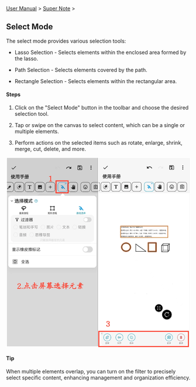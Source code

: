 [User Manual](/dragonnest/drawnote/manual/en) > [Super Note](/dragonnest/drawnote/manual/en/super_note) >

Select Mode
---

The select mode provides various selection tools:

- Lasso Selection - Selects elements within the enclosed area formed by the lasso.

- Path Selection - Selects elements covered by the path.

- Rectangle Selection - Selects elements within the rectangular area.

#### Steps

1. Click on the "Select Mode" button in the toolbar and choose the desired selection tool.

2. Tap or swipe on the canvas to select content, which can be a single or multiple elements.

3. Perform actions on the selected items such as rotate, enlarge, shrink, merge, cut, delete, and more.

![](imgs/select_mode2.png)

#### Tip
When multiple elements overlap, you can turn on the filter to precisely select specific content, enhancing management and organization efficiency.